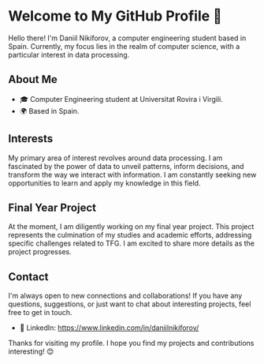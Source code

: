 # Welcome to My GitHub Profile 👋

Hello there! I'm Daniil Nikiforov, a computer engineering student based in Spain. Currently, my focus lies in the realm of computer science, with a particular interest in data processing.

## About Me
- 🎓 Computer Engineering student at Universitat Rovira i Virgili.
- 🌍 Based in Spain.

## Interests
My primary area of interest revolves around data processing. I am fascinated by the power of data to unveil patterns, inform decisions, and transform the way we interact with information. I am constantly seeking new opportunities to learn and apply my knowledge in this field.

## Final Year Project
At the moment, I am diligently working on my final year project. This project represents the culmination of my studies and academic efforts, addressing specific challenges related to TFG. I am excited to share more details as the project progresses.

## Contact
I'm always open to new connections and collaborations! If you have any questions, suggestions, or just want to chat about interesting projects, feel free to get in touch.

- 💼 LinkedIn: https://www.linkedin.com/in/daniilnikiforov/

Thanks for visiting my profile. I hope you find my projects and contributions interesting! 😊

